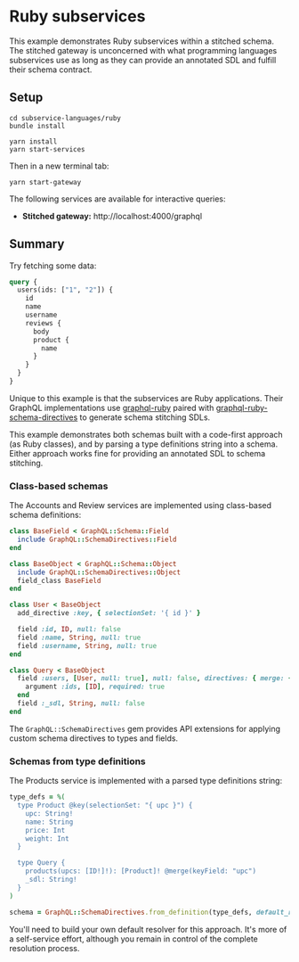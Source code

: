 # Ruby subservices

This example demonstrates Ruby subservices within a stitched schema. The stitched gateway is unconcerned with what programming languages subservices use as long as they can provide an annotated SDL and fulfill their schema contract.

## Setup

```shell
cd subservice-languages/ruby
bundle install

yarn install
yarn start-services
```

Then in a new terminal tab:

```shell
yarn start-gateway
```

The following services are available for interactive queries:

- **Stitched gateway:** http://localhost:4000/graphql

## Summary

Try fetching some data:

```graphql
query {
  users(ids: ["1", "2"]) {
    id
    name
    username
    reviews {
      body
      product {
        name
      }
    }
  }
}
```

Unique to this example is that the subservices are Ruby applications. Their GraphQL implementations use [graphql-ruby](https://github.com/rmosolgo/graphql-ruby) paired with [graphql-ruby-schema-directives](https://github.com/gmac/graphql-ruby-schema-directives) to generate schema stitching SDLs.

This example demonstrates both schemas built with a code-first approach (as Ruby classes), and by parsing a type definitions string into a schema. Either approach works fine for providing an annotated SDL to schema stitching.

### Class-based schemas

The Accounts and Review services are implemented using class-based schema definitions:

```ruby
class BaseField < GraphQL::Schema::Field
  include GraphQL::SchemaDirectives::Field
end

class BaseObject < GraphQL::Schema::Object
  include GraphQL::SchemaDirectives::Object
  field_class BaseField
end

class User < BaseObject
  add_directive :key, { selectionSet: '{ id }' }

  field :id, ID, null: false
  field :name, String, null: true
  field :username, String, null: true
end

class Query < BaseObject
  field :users, [User, null: true], null: false, directives: { merge: { keyField: 'id' } } do
    argument :ids, [ID], required: true
  end
  field :_sdl, String, null: false
end
```

The `GraphQL::SchemaDirectives` gem provides API extensions for applying custom schema directives to types and fields.

### Schemas from type definitions

The Products service is implemented with a parsed type definitions string:

```ruby
type_defs = %(
  type Product @key(selectionSet: "{ upc }") {
    upc: String!
    name: String
    price: Int
    weight: Int
  }

  type Query {
    products(upcs: [ID!]!): [Product]! @merge(keyField: "upc")
    _sdl: String!
  }
)

schema = GraphQL::SchemaDirectives.from_definition(type_defs, default_resolve: ...)
```

You'll need to build your own default resolver for this approach. It's more of a self-service effort, although you remain in control of the complete resolution process.
